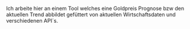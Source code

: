 Ich arbeite hier an einem Tool welches eine Goldpreis Prognose bzw den aktuellen Trend abbildet gefüttert von aktuellen Wirtschaftsdaten und verschiedenen API´s.
